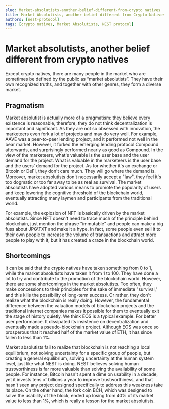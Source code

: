 ```yaml
---
slug: Market-absolutists-another-belief-different-from-crypto natives
title: Market Absolutists, another belief different from Crypto Natives
authors: [nest-protocol]
tags: [crypto natives, Market Absolutists, NEST protocol]
---
```


# Market absolutists, another belief different from crypto natives

Except crypto natives, there are many people in the market who are sometimes be defined by the public as “market absolutists”. They have their own recognized truths, and together with other genres, they form a diverse market.

## Pragmatism
Market absolutist is actually more of a pragmatism: they believe every existence is reasonable, therefore, they do not think decentralization is important and significant. As they are not so obsessed with innovation, the marketeers even fork a lot of projects and may do very well. For example, AAVE was a peer-to-peer lending project, and it performed not well in the bear market. However, it forked the emerging lending protocol Compound afterwards, and surprisingly performed nearly as good as Compound. In the view of the marketeers, what's valuable is the user base and the user demand for the project. What is valuable in the marketeers is the user base and the users’ demand for the project. As for whether it's an exchange or Bitcoin or DeFi, they don't care much. They will go where the demand is. Moreover, market absolutists don't necessarily accept a "law", they feel it's too dogmatic or too far away to be as real as survival. The market absolutists have adopted various means to promote the popularity of users and keep lowering the cognitive threshold of the blockchain world, eventually attracting many laymen and participants from the traditional world.
 
For example, the explosion of NFT is basically driven by the market absolutists. Since NFT doesn't need to trace much of the principle behind blockchain, just mention the phrase "immutable" and people can make a big fuss about JPG\TXT and make it a hype. In fact, some people even sell it to their own people to increase the volume of transactions and attract more people to play with it, but it has created a craze in the blockchain world.

## Shortcomings
It can be said that the crypto natives have taken something from 0 to 1, while the market absolutists have taken it from 1 to 100. They have done a lot to try and contribute to the promotion of the blockchain world. However, there are some shortcomings in the market absolutists. Too often, they make concessions to their principles for the sake of immediate "survival," and this kills the possibility of long-term success. Or rather, they don't realize what the blockchain is really doing. However, the fundamental difference between the valuation models of blockchain projects and the traditional internet companies makes it possible for them to eventually exit the stage of history quietly. We think EOS is a typical example. For better user performance. It dissipated its insistence on decentralization and eventually made a pseudo-blockchain project. Although EOS was once so prosperous that it reached half of the market value of ETH, it has since fallen to less than 1%.
 
Market absolutists fail to realize that blockchain is not reaching a local equilibrium, not solving uncertainty for a specific group of people, but creating a general equilibrium, solving uncertainty at the human system level, just like what NEST is doing. NEST believes solving human trustworthiness is far more valuable than solving the availability of some people. For instance, Bitcoin hasn't spent a dime on usability in a decade, yet it invests tens of billions a year to improve trustworthiness, and that hasn't seen any project designed specifically to address this weakness take its place. On the other hand, the fork coin BCH, which was designed to solve the usability of the block, ended up losing from 40% of its market value to less than 1%, which is really a lesson for the market absolutists.
